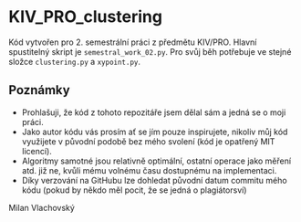 # KIV_PRO_clustering
Kód vytvořen pro 2. semestrální práci z předmětu KIV/PRO.
Hlavní spustitelný skript je `semestral_work_02.py`. Pro svůj běh potřebuje ve stejné složce `clustering.py` a `xypoint.py`.
## Poznámky
- Prohlašuji, že kód z tohoto repozitáře jsem dělal sám a jedná se o moji práci.
- Jako autor kódu vás prosím ať se jím pouze inspirujete, nikoliv můj kód využijete v původní podobě bez mého svolení (kód je opatřený MIT licencí).
- Algoritmy samotné jsou relativně optimální, ostatní operace jako měření atd. již ne, kvůli mému volnému času dostupnému na implementaci.
- Díky verzování na GitHubu lze dohledat původní datum commitu mého kódu (pokud by někdo měl pocit, že se jedná o plagiátorsví)

Milan Vlachovský
